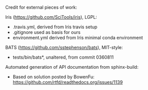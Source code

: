 Credit for external pieces of work:

Iris (https://github.com/SciTools/iris), LGPL:
  - .travis.yml, derived from Iris travis setup
  - .gitignore used as basis for ours
  - environment.yml derived from Iris minimal conda environment

BATS (https://github.com/sstephenson/bats), MIT-style:
  - tests/bin/bats\*, unaltered, from commit 0360811

Automated generation of API documentation from sphinx-build:
  - Based on solution posted by BowenFu:
    https://github.com/rtfd/readthedocs.org/issues/1139
